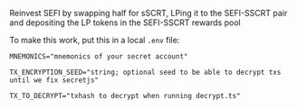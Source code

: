 Reinvest SEFI by swapping half for sSCRT, LPing it to the SEFI-SSCRT pair and depositing the LP tokens in the SEFI-SSCRT rewards pool

To make this work, put this in a local `.env` file:

```
MNEMONICS="mnemonics of your secret account"

TX_ENCRYPTION_SEED="string; optional seed to be able to decrypt txs until we fix secretjs"

TX_TO_DECRYPT="txhash to decrypt when running decrypt.ts"
```
